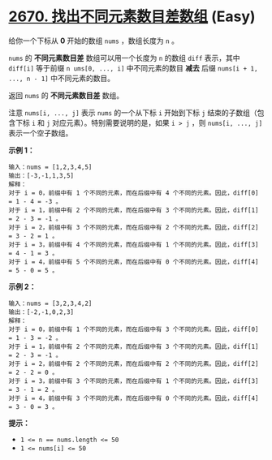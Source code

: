 # [2670. 找出不同元素数目差数组][link] (Easy)

[link]: https://leetcode.cn/problems/find-the-distinct-difference-array/

给你一个下标从 **0** 开始的数组 `nums` ，数组长度为 `n` 。

`nums` 的 **不同元素数目差** 数组可以用一个长度为 `n` 的数组 `diff` 表示，其中 `diff[i]` 等于前缀 `n
ums[0, ..., i]` 中不同元素的数目 **减去** 后缀 `nums[i + 1, ..., n - 1]` 中不同元素的数目。

返回 `nums` 的 **不同元素数目差** 数组。

注意 `nums[i, ..., j]` 表示 `nums` 的一个从下标 `i` 开始到下标 `j` 结束的子数组（包含下标 `i` 和 `j`
对应元素）。特别需要说明的是，如果 `i > j` ，则 `nums[i, ..., j]` 表示一个空子数组。

**示例 1：**

```
输入：nums = [1,2,3,4,5]
输出：[-3,-1,1,3,5]
解释：
对于 i = 0，前缀中有 1 个不同的元素，而在后缀中有 4 个不同的元素。因此，diff[0] = 1 - 4 = -3 。
对于 i = 1，前缀中有 2 个不同的元素，而在后缀中有 3 个不同的元素。因此，diff[1] = 2 - 3 = -1 。
对于 i = 2，前缀中有 3 个不同的元素，而在后缀中有 2 个不同的元素。因此，diff[2] = 3 - 2 = 1 。
对于 i = 3，前缀中有 4 个不同的元素，而在后缀中有 1 个不同的元素。因此，diff[3] = 4 - 1 = 3 。
对于 i = 4，前缀中有 5 个不同的元素，而在后缀中有 0 个不同的元素。因此，diff[4] = 5 - 0 = 5 。
```

**示例 2：**

```
输入：nums = [3,2,3,4,2]
输出：[-2,-1,0,2,3]
解释：
对于 i = 0，前缀中有 1 个不同的元素，而在后缀中有 3 个不同的元素。因此，diff[0] = 1 - 3 = -2 。
对于 i = 1，前缀中有 2 个不同的元素，而在后缀中有 3 个不同的元素。因此，diff[1] = 2 - 3 = -1 。
对于 i = 2，前缀中有 2 个不同的元素，而在后缀中有 2 个不同的元素。因此，diff[2] = 2 - 2 = 0 。
对于 i = 3，前缀中有 3 个不同的元素，而在后缀中有 1 个不同的元素。因此，diff[3] = 3 - 1 = 2 。
对于 i = 4，前缀中有 3 个不同的元素，而在后缀中有 0 个不同的元素。因此，diff[4] = 3 - 0 = 3 。
```

**提示：**

- `1 <= n == nums.length <= 50`
- `1 <= nums[i] <= 50`
